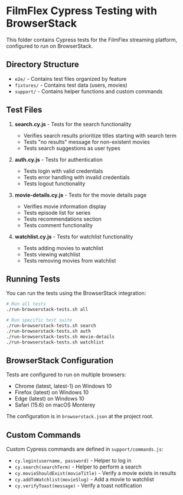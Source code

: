 # FilmFlex Cypress Testing with BrowserStack

This folder contains Cypress tests for the FilmFlex streaming platform, configured to run on BrowserStack.

## Directory Structure

- `e2e/` - Contains test files organized by feature
- `fixtures/` - Contains test data (users, movies)
- `support/` - Contains helper functions and custom commands

## Test Files

1. **search.cy.js** - Tests for the search functionality
   - Verifies search results prioritize titles starting with search term
   - Tests "no results" message for non-existent movies
   - Tests search suggestions as user types

2. **auth.cy.js** - Tests for authentication
   - Tests login with valid credentials
   - Tests error handling with invalid credentials
   - Tests logout functionality

3. **movie-details.cy.js** - Tests for the movie details page
   - Verifies movie information display
   - Tests episode list for series
   - Tests recommendations section
   - Tests comment functionality

4. **watchlist.cy.js** - Tests for watchlist functionality
   - Tests adding movies to watchlist
   - Tests viewing watchlist
   - Tests removing movies from watchlist

## Running Tests

You can run the tests using the BrowserStack integration:

```bash
# Run all tests
./run-browserstack-tests.sh all

# Run specific test suite
./run-browserstack-tests.sh search
./run-browserstack-tests.sh auth
./run-browserstack-tests.sh movie-details
./run-browserstack-tests.sh watchlist
```

## BrowserStack Configuration

Tests are configured to run on multiple browsers:
- Chrome (latest, latest-1) on Windows 10
- Firefox (latest) on Windows 10
- Edge (latest) on Windows 10
- Safari (15.6) on macOS Monterey

The configuration is in `browserstack.json` at the project root.

## Custom Commands

Custom Cypress commands are defined in `support/commands.js`:

- `cy.login(username, password)` - Helper to log in
- `cy.search(searchTerm)` - Helper to perform a search
- `cy.movieShouldExist(movieTitle)` - Verify a movie exists in results
- `cy.addToWatchlist(movieSlug)` - Add a movie to watchlist
- `cy.verifyToast(message)` - Verify a toast notification